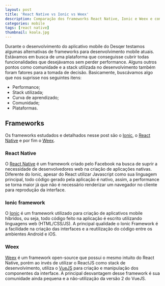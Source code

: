 ```yaml
---
layout: post
title: 'React Native vs Ionic vs Weex'
description: Comparação dos frameworks React Native, Ionic e Weex e como escolhemos a melhor alternativa para o Desqer
categories: mobile
tags: [react native]
thumbnail: koala.jpg
---
```


Durante o desenvolvimento do aplicativo mobile do Desqer testamos algumas alternativas de frameworks para desenvolvimento mobile atuais. Estávamos em busca de uma plataforma que conseguisse cubrir todas funcionalidades que desejávamos sem perder performance. Alguns outros pontos como comunidade e a stack utilizada no desenvolvimento também foram fatores para a tomada de decisão. Basicamente, buscávamos algo que nos suprisse nos seguintes itens:

* Performance;
* Stack utilizada;
* Curva de aprendizado;
* Comunidade;
* Plataformas.

## Frameworks

Os frameworks estudados e detalhados nesse post são o [Ionic](https://ionicframework.com/), o [React Native](https://facebook.github.io/react-native/) e por fim o [Weex](https://alibaba.github.io/weex/).

### React Native

O [React Native](https://facebook.github.io/react-native/) é um framework criado pelo Facebook na busca de suprir a necessidade de desenvolvedores web na criação de aplicações nativas. Diferente do Ionic, apesar do React utilizar Javascript como sua linguagem principal, todo código gerado pela aplicação é nativo, assim, a performance se torna maior já que não é necessário renderizar um navegador no cliente para reprodução da interface.

### Ionic framework

O [Ionic](https://ionicframework.com/) é um framework utilizado para criação de aplicativos mobile híbridos, ou seja, todo código feito na aplicação é escrito utilizando linguagens web (HTML/CSS/JS). A principal qualidade o Ionic Framework é a facilidade na criação das interfaces e a reutilização do código entre os ambientes Android e iOS.

### Weex

[Weex](https://alibaba.github.io/weex/) é um framework open-source que possui o mesmo intuito do React Native, porém ao invés de utilizar o ReactJS como stack de desenvolvimento, utiliza o [VueJS](https://vuejs.org/) para criação e manipulação dos componentes da interface. A principal desvantagem desse framework é sua comunidade ainda pequena e a não-utilização da versão 2 do VueJS.
